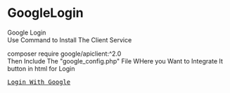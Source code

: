 # GoogleLogin
Google Login
<br>
Use Command to Install  The  Client Service <br>

composer require google/apiclient:^2.0
<br>
Then Include The "google_config.php" File WHere you Want to Integrate It 
<br>
button in html for Login <br>
<pre>
<a href="<?php echo $google_client->createAuthUrl() ?>">Login With Google</a>
</pre>

